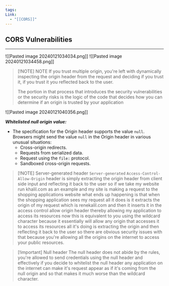 ```yaml
---
tags: 
Link:
  - "[[CORS]]"
---
```


## CORS Vulnerabilities
---

![[Pasted image 20240121034034.png]]
![[Pasted image 20240121034458.png]]
> [!NOTE] NOTE
> If you trust multiple origin, you're left with dynamically inspecting the origin header from the request and deciding if you trust it, if you trust it you reflected back to the user.
> 
> The portion in that process that introduces the security vulnerabilities or the security risks is the logic of the code that decides how you can determine if an origin is trusted by your application

![[Pasted image 20240121040356.png]]

***Whitelisted null origin value:***
- The specification for the Origin header supports the value `null`. Browsers might send the value `null` in the Origin header in various unusual situations:
	- Cross-origin redirects.
	- Requests from serialized data.
	- Request using the `file:` protocol.
	- Sandboxed cross-origin requests.

> [!NOTE] Server-generated header
> `Server-generated` `Access-Control-Allow-Origin` header is simply extracting the origin header from client side input and reflecting it back to the user so if we take my website run khalil.com as an example and my site is making a request to the shopping applications website what ends up happening is that when the shopping application sees my request all it does is it extracts the origin of my request which is renekalil.com and then it inserts it in the access control allow origin header thereby allowing my application to access its resources now this is equivalent to you using the wildcard character because it essentially will allow any origin that accesses it to access its resources all it's doing is extracting the origin and then reflecting it back to the user so there are obvious security issues with that because you're allowing all the origins on the internet to access your public resources.

> [!important] Null header
> The null header does not abide by the rules, you're allowed to send credentials using the null header and effectively if you decide to whitelist the null header any application on the internet can make it's request appear as if it's coming from the null origin and so that makes it much worse than the wildcard character.




